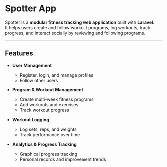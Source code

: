 # Spotter App

Spotter is a **modular fitness tracking web application** built with **Laravel**.  
It helps users create and follow workout programs, log workouts, track progress, and interact socially by reviewing and following programs.

---

## Features

- **User Management**
  - Register, login, and manage profiles
  - Follow other users

- **Program & Workout Management**
  - Create multi-week fitness programs
  - Add workouts and exercises
  - Track workout progress

- **Workout Logging**
  - Log sets, reps, and weights
  - Track performance over time

- **Analytics & Progress Tracking**
  - Graphical progress tracking
  - Personal records and improvement trends
